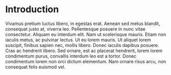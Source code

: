 # Introduction

Vivamus pretium luctus libero, in egestas erat. Aenean sed metus blandit, consequat justo at, viverra leo. Pellentesque posuere in nunc vitae consectetur. Aliquam eu interdum elit. Nam ut scelerisque mauris. Etiam non iaculis metus, ac pulvinar lectus. Ut eu lorem mauris. Ut aliquet lorem suscipit, finibus sapien nec, mollis libero. Donec iaculis dapibus posuere. Cras ac hendrerit libero. Sed ornare, est ac placerat hendrerit, lorem lorem condimentum purus, convallis interdum leo est a tortor. Donec condimentum lorem non orci dictum elementum. Nam ornare risus arcu, non consequat felis euismod vel.
